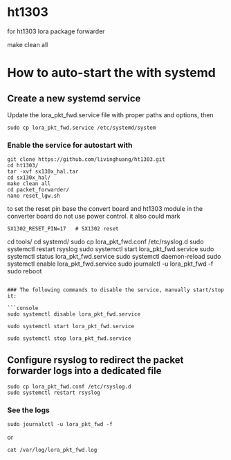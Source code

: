 # ht1303
for ht1303 lora package forwarder



make clean all






How to auto-start the with systemd
==================================

## Create a new systemd service

Update the lora_pkt_fwd.service file with proper paths and options, then

```console
sudo cp lora_pkt_fwd.service /etc/systemd/system
```

### Enable the service for autostart with

```console
git clone https://github.com/livinghuang/ht1303.git
cd ht1303/
tar -xvf sx130x_hal.tar
cd sx130x_hal/
make clean all
cd packet_forwarder/
nano reset_lgw.sh
```

to set the reset pin base the convert board and ht1303 module
in the converter board do not use power control. it also could mark 
```nano reset_lgw.sh
SX1302_RESET_PIN=17   # SX1302 reset
```


cd tools/
cd systemd/
sudo cp lora_pkt_fwd.conf /etc/rsyslog.d
sudo systemctl restart rsyslog
sudo systemctl start lora_pkt_fwd.service
sudo systemctl status lora_pkt_fwd.service
sudo systemctl daemon-reload
sudo systemctl enable lora_pkt_fwd.service
sudo journalctl -u lora_pkt_fwd -f
sudo reboot
```

### The following commands to disable the service, manually start/stop it:

```console
sudo systemctl disable lora_pkt_fwd.service
```

```console
sudo systemctl start lora_pkt_fwd.service
```

```console
sudo systemctl stop lora_pkt_fwd.service
```

## Configure rsyslog to redirect the packet forwarder logs into a dedicated file

```console
sudo cp lora_pkt_fwd.conf /etc/rsyslog.d
sudo systemctl restart rsyslog
```

### See the logs

```console
sudo journalctl -u lora_pkt_fwd -f
```

or

```console
cat /var/log/lora_pkt_fwd.log
```
